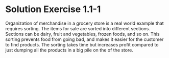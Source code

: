 # Solution Exercise 1.1-1

Organization of merchandise in a grocery store is a real world example that requires sorting. The items for sale are sorted into different sections. Sections can be dairy, fruit and vegetables, frozen foods, and so on. This sorting prevents food from going bad, and makes it easier for the customer to find products. The sorting takes time but increases profit compared to just dumping all the products in a big pile on the of the store.

